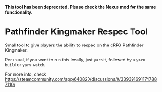 **This tool has been deprecated. Please check the Nexus mod for the same functionality.**

# Pathfinder Kingmaker Respec Tool

Small tool to give players the ability to respec on the cRPG Pathfinder Kingmaker.

Per usual, if you want to run this locally, just `yarn` it, followed by a `yarn build` or `yarn watch`.

For more info, check https://steamcommunity.com/app/640820/discussions/0/3393916911747887110/
